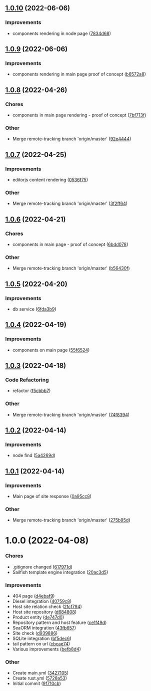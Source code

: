 ## [1.0.10](https://github.com/averichev/veruna/compare/v1.0.9...v1.0.10) (2022-06-06)

### Improvements

- components rendering in node page ([7834d68](https://github.com/averichev/veruna/commit/7834d68a8ceb559af94cffe2b0387b8026befffb))

## [1.0.9](https://github.com/averichev/veruna/compare/v1.0.8...v1.0.9) (2022-06-06)

### Improvements

- components rendering in main page proof of concept ([b6572a8](https://github.com/averichev/veruna/commit/b6572a85c513d827dec04b7271e45f11c7927d28))

## [1.0.8](https://github.com/averichev/veruna/compare/v1.0.7...v1.0.8) (2022-04-26)

### Chores

- components in main page rendering - proof of concept ([7bf713f](https://github.com/averichev/veruna/commit/7bf713f41f3e93866935f8f5571de289903fe1c4))

### Other

- Merge remote-tracking branch 'origin/master' ([92e4444](https://github.com/averichev/veruna/commit/92e44448505b6171290e9e2f6f85287af1a3e553))

## [1.0.7](https://github.com/averichev/veruna/compare/v1.0.6...v1.0.7) (2022-04-25)

### Improvements

- editorjs content rendering ([0536f75](https://github.com/averichev/veruna/commit/0536f75af8539f25075d1470f89ff7950f022de5))

### Other

- Merge remote-tracking branch 'origin/master' ([3f2ff64](https://github.com/averichev/veruna/commit/3f2ff6471077c5f32bca0fb19dd6918f4ae702f5))

## [1.0.6](https://github.com/averichev/veruna/compare/v1.0.5...v1.0.6) (2022-04-21)

### Chores

- components in main page - proof of concept ([6bdd078](https://github.com/averichev/veruna/commit/6bdd0789213f435893fc7cd254d4b97541c2efb1))

### Other

- Merge remote-tracking branch 'origin/master' ([b56430f](https://github.com/averichev/veruna/commit/b56430f9b45cfc2932f11f82bb28ba7585821eb7))

## [1.0.5](https://github.com/averichev/veruna/compare/v1.0.4...v1.0.5) (2022-04-20)

### Improvements

- db service ([6fda3b9](https://github.com/averichev/veruna/commit/6fda3b919f8afee45961def8649d70f136b66c10))

## [1.0.4](https://github.com/averichev/veruna/compare/v1.0.3...v1.0.4) (2022-04-19)

### Improvements

- components on main page ([55f6524](https://github.com/averichev/veruna/commit/55f6524ef078ff80eb07e1e5b013b76f95bc6222))

## [1.0.3](https://github.com/averichev/veruna/compare/v1.0.2...v1.0.3) (2022-04-18)

### Code Refactoring

- refactor ([f5cbbb7](https://github.com/averichev/veruna/commit/f5cbbb7bcce56bacce7401272118d6511479a674))

### Other

- Merge remote-tracking branch 'origin/master' ([74f8394](https://github.com/averichev/veruna/commit/74f8394eec40ee707464843a77935b81a5d5aabd))

## [1.0.2](https://github.com/averichev/veruna/compare/v1.0.1...v1.0.2) (2022-04-14)

### Improvements

- node find ([5a4269d](https://github.com/averichev/veruna/commit/5a4269da651043d0ac9552ad8bd14af9a82621df))

## [1.0.1](https://github.com/averichev/veruna/compare/v1.0.0...v1.0.1) (2022-04-14)

### Improvements

- Main page of site response ([0a95cc8](https://github.com/averichev/veruna/commit/0a95cc8380575ddc996a85928f39b4683ef1acf7))

### Other

- Merge remote-tracking branch 'origin/master' ([275b95d](https://github.com/averichev/veruna/commit/275b95d1f884d6a39f8fb6eec925dbf4fb169fd0))

# 1.0.0 (2022-04-08)

### Chores

- .gitignore changed ([617971d](https://github.com/averichev/veruna/commit/617971db080ad077847ab3745d2e8984d0ed2ef6))
- Sailfish template engine integration ([20ac3d5](https://github.com/averichev/veruna/commit/20ac3d5a75b407de9557d5ca6db7fc15ccdb01b9))

### Improvements

- 404 page ([d4ebaf9](https://github.com/averichev/veruna/commit/d4ebaf9f086c6ca46e9a2c4c8a25e7c55b3e173f))
- Diesel integration ([40759c8](https://github.com/averichev/veruna/commit/40759c8801f64435fc2fb00aa7b4ee8e27550a29))
- Host site relation check ([2fcf794](https://github.com/averichev/veruna/commit/2fcf794d453002ab39079d6aa966b0aa24a1b700))
- Host site repository ([d684808](https://github.com/averichev/veruna/commit/d684808f506d26e383331c8002ae23acd553591e))
- Product entity ([de747d0](https://github.com/averichev/veruna/commit/de747d02c2ed3a18f4d0f573619d2d33c51e3c42))
- Repository pattern and host feature ([ce1f49d](https://github.com/averichev/veruna/commit/ce1f49d8146b49bd6c543afd843a48f8d5c74757))
- SeaORM integration ([43fb657](https://github.com/averichev/veruna/commit/43fb6570549cbaea1b72ab5378becf916e894d5a))
- Site check ([d939886](https://github.com/averichev/veruna/commit/d9398867bb0c4e4b94a85e1b90f97b37b0bd8886))
- SQLite integration ([bf5dec6](https://github.com/averichev/veruna/commit/bf5dec650b5c3339256e5610ed3632649b60b798))
- tail pattern on url ([cbcae74](https://github.com/averichev/veruna/commit/cbcae74cd99dbe07c5d13de546ebaf71661c62d4))
- Various improvements ([befb8d4](https://github.com/averichev/veruna/commit/befb8d489acc1d8ef0fe74fde49d8186f6830792))

### Other

- Create main.yml ([3427105](https://github.com/averichev/veruna/commit/3427105c922c511700752883dd0905b0cb745874))
- Create rust.yml ([5728a53](https://github.com/averichev/veruna/commit/5728a53da9710f43582f548ddb877fa94da7c9f8))
- Initial commit ([9f710cb](https://github.com/averichev/veruna/commit/9f710cb001be53441f68007780b8064ce9b57971))
